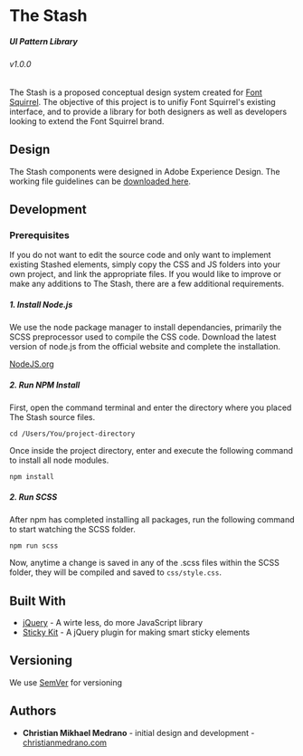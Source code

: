 # The Stash

##### UI Pattern Library 

###### v1.0.0

The Stash is a proposed conceptual design system created for [Font Squirrel](http://fontsquirrel.com). The objective of this project is to unifiy Font Squirrel's existing interface, and to provide a library for both designers as well as developers looking to extend the Font Squirrel brand.

## Design

The Stash components were designed in Adobe Experience Design. The working file guidelines can be [downloaded here]().

## Development

### Prerequisites

If you do not want to edit the source code and only want to implement existing Stashed elements, simply copy the CSS and JS folders into your own project, and link the appropriate files. If you would like to improve or make any additions to The Stash, there are a few additional requirements.

##### 1. Install Node.js

We use the node package manager to install dependancies, primarily the SCSS preprocessor used to compile the CSS code. Download the latest version of node.js from the official website and complete the installation.

[NodeJS.org](https://nodejs.org/)

##### 2. Run NPM Install

First, open the command terminal and enter the directory where you placed The Stash source files.
```
cd /Users/You/project-directory
```
Once inside the project directory, enter and execute the following command to install all node modules.
```
npm install
```

##### 2. Run SCSS

After npm has completed installing all packages, run the following command to start watching the SCSS folder.
```
npm run scss
```
Now, anytime a change is saved in any of the .scss files within the SCSS folder, they will be compiled and saved to `css/style.css`.

## Built With

* [jQuery](https://jquery.com/) - A wirte less, do more JavaScript library
* [Sticky Kit](http://leafo.net/sticky-kit/) - A jQuery plugin for making smart sticky elements

## Versioning

We use [SemVer](https://semver.org/) for versioning

## Authors

* **Christian Mikhael Medrano** - initial design and development - [christianmedrano.com](http://christianmedrano.com)